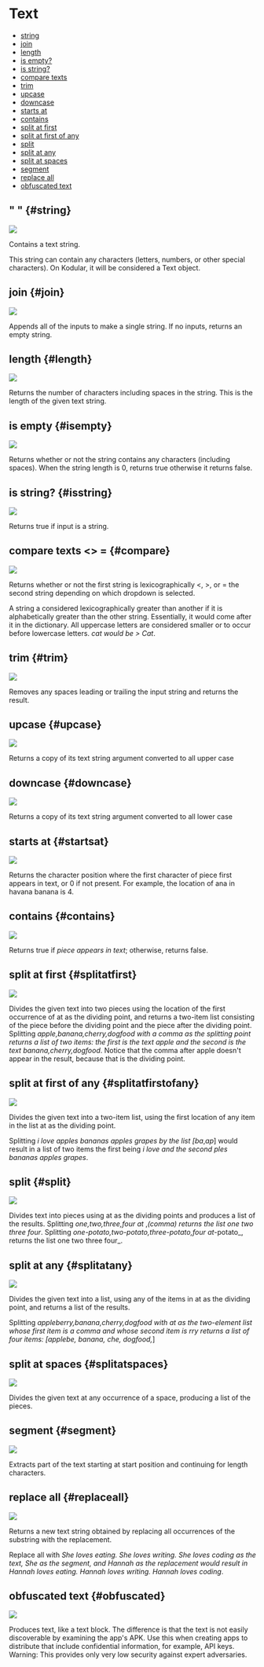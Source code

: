 # Text

* [string](text.md#string)
* [join](text.md#join)
* [length](text.md#length)
* [is empty?](text.md#isempty)
* [is string?](text.md#isstring)
* [compare texts](text.md#compare)
* [trim](text.md#trim)
* [upcase](text.md#upcase)
* [downcase](text.md#downcase)
* [starts at](text.md#startsat)
* [contains](text.md#contains)
* [split at first](text.md#splitatfirst)
* [split at first of any](text.md#splitatfirstofany)
* [split](text.md#split)
* [split at any](text.md#splitatany)
* [split at spaces](text.md#splitatspaces)
* [segment](text.md#segment)
* [replace all](text.md#replaceall)
* [obfuscated text](text.md#obfuscated)

## " " {#string}

![](/assets/images/blocks/text/string.png)

Contains a text string.

This string can contain any characters \(letters, numbers, or other special characters\). On Kodular, it will be considered a Text object.

## join {#join}

![](/assets/images/blocks/text/join.png)

Appends all of the inputs to make a single string. If no inputs, returns an empty string.

## length {#length}

![](/assets/images/blocks/text/length.png)

Returns the number of characters including spaces in the string. This is the length of the given text string.

## is empty {#isempty}

![](/assets/images/blocks/text/isempty.png)

Returns whether or not the string contains any characters \(including spaces\). When the string length is 0, returns true otherwise it returns false.

## is string? {#isstring}

![](/assets/images/blocks/text/isstring.png)

Returns true if input is a string.

## compare texts &lt;&gt; = {#compare}

![](/assets/images/blocks/text/compare.gif)

Returns whether or not the first string is lexicographically &lt;, &gt;, or = the second string depending on which dropdown is selected.

A string a considered lexicographically greater than another if it is alphabetically greater than the other string. Essentially, it would come after it in the dictionary. All uppercase letters are considered smaller or to occur before lowercase letters. _cat would be &gt; Cat_.

## trim {#trim}

![](/assets/images/blocks/text/trim.png)

Removes any spaces leading or trailing the input string and returns the result.

## upcase {#upcase}

![](/assets/images/blocks/text/upcase.png)

Returns a copy of its text string argument converted to all upper case

## downcase {#downcase}

![](/assets/images/blocks/text/downcase.png)

Returns a copy of its text string argument converted to all lower case

## starts at {#startsat}

![](/assets/images/blocks/text/startsat.png)

Returns the character position where the first character of piece first appears in text, or 0 if not present. For example, the location of ana in havana banana is 4.

## contains {#contains}

![](/assets/images/blocks/text/contains.png)

Returns true if _piece appears in text_; otherwise, returns false.

## split at first {#splitatfirst}

![](/assets/images/blocks/text/splitatfirst.png)

Divides the given text into two pieces using the location of the first occurrence of at as the dividing point, and returns a two-item list consisting of the piece before the dividing point and the piece after the dividing point. Splitting _apple,banana,cherry,dogfood with a comma as the splitting point returns a list of two items: the first is the text apple and the second is the text banana,cherry,dogfood_. Notice that the comma after apple doesn't appear in the result, because that is the dividing point.

## split at first of any {#splitatfirstofany}

![](/assets/images/blocks/text/splitAtFirstOfAny.png)

Divides the given text into a two-item list, using the first location of any item in the list at as the dividing point.

Splitting _i love apples bananas apples grapes by the list \[ba_,_ap_\] would result in a list of two items the first being _i love and the second ples bananas apples grapes_.

## split {#split}

![](/assets/images/blocks/text/split.png)

Divides text into pieces using at as the dividing points and produces a list of the results. Splitting _one,two,three,four at_ ,_\(comma\) returns the list one two three four_. Splitting _one-potato,two-potato,three-potato,four at_-potato_, returns the list one two three four_.

## split at any {#splitatany}

![](/assets/images/blocks/text/splitAtAny.png)

Divides the given text into a list, using any of the items in at as the dividing point, and returns a list of the results.

Splitting _appleberry,banana,cherry,dogfood with at as the two-element list whose first item is a comma and whose second item is rry returns a list of four items: \[applebe, banana, che, dogfood,_\]

## split at spaces {#splitatspaces}

![](/assets/images/blocks/text/splitatspaces.png)

Divides the given text at any occurrence of a space, producing a list of the pieces.

## segment {#segment}

![](/assets/images/blocks/text/segment.png)

Extracts part of the text starting at start position and continuing for length characters.

## replace all {#replaceall}

![](/assets/images/blocks/text/replaceall.png)

Returns a new text string obtained by replacing all occurrences of the substring with the replacement.

Replace all with _She loves eating. She loves writing. She loves coding as the text, She as the segment, and Hannah as the replacement would result in Hannah loves eating. Hannah loves writing. Hannah loves coding_.

## obfuscated text {#obfuscated}
![](/assets/images/blocks/text/obfuscated.png)

Produces text, like a text block.  The difference is that the text is not easily discoverable by examining the app's APK.  Use this when creating apps to distribute that include confidential information, for example, API keys. Warning: This provides only very low security against expert adversaries.
